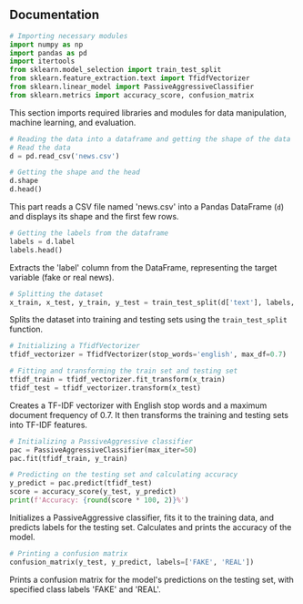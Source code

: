 ## Documentation

```python
# Importing necessary modules
import numpy as np
import pandas as pd
import itertools
from sklearn.model_selection import train_test_split
from sklearn.feature_extraction.text import TfidfVectorizer
from sklearn.linear_model import PassiveAggressiveClassifier
from sklearn.metrics import accuracy_score, confusion_matrix
```

This section imports required libraries and modules for data manipulation, machine learning, and evaluation.

```python
# Reading the data into a dataframe and getting the shape of the data 
# Read the data 
d = pd.read_csv('news.csv')

# Getting the shape and the head
d.shape
d.head()
```

This part reads a CSV file named 'news.csv' into a Pandas DataFrame (`d`) and displays its shape and the first few rows.

```python
# Getting the labels from the dataframe 
labels = d.label
labels.head()
```

Extracts the 'label' column from the DataFrame, representing the target variable (fake or real news).

```python
# Splitting the dataset 
x_train, x_test, y_train, y_test = train_test_split(d['text'], labels, test_size=0.2, random_state=7)
```

Splits the dataset into training and testing sets using the `train_test_split` function.

```python
# Initializing a TfidfVectorizer 
tfidf_vectorizer = TfidfVectorizer(stop_words='english', max_df=0.7)

# Fitting and transforming the train set and testing set 
tfidf_train = tfidf_vectorizer.fit_transform(x_train)
tfidf_test = tfidf_vectorizer.transform(x_test)
```

Creates a TF-IDF vectorizer with English stop words and a maximum document frequency of 0.7. It then transforms the training and testing sets into TF-IDF features.

```python
# Initializing a PassiveAggressive classifier
pac = PassiveAggressiveClassifier(max_iter=50)
pac.fit(tfidf_train, y_train)

# Predicting on the testing set and calculating accuracy 
y_predict = pac.predict(tfidf_test)
score = accuracy_score(y_test, y_predict)
print(f'Accuracy: {round(score * 100, 2)}%')
```

Initializes a PassiveAggressive classifier, fits it to the training data, and predicts labels for the testing set. Calculates and prints the accuracy of the model.

```python
# Printing a confusion matrix 
confusion_matrix(y_test, y_predict, labels=['FAKE', 'REAL'])
```

Prints a confusion matrix for the model's predictions on the testing set, with specified class labels 'FAKE' and 'REAL'.
